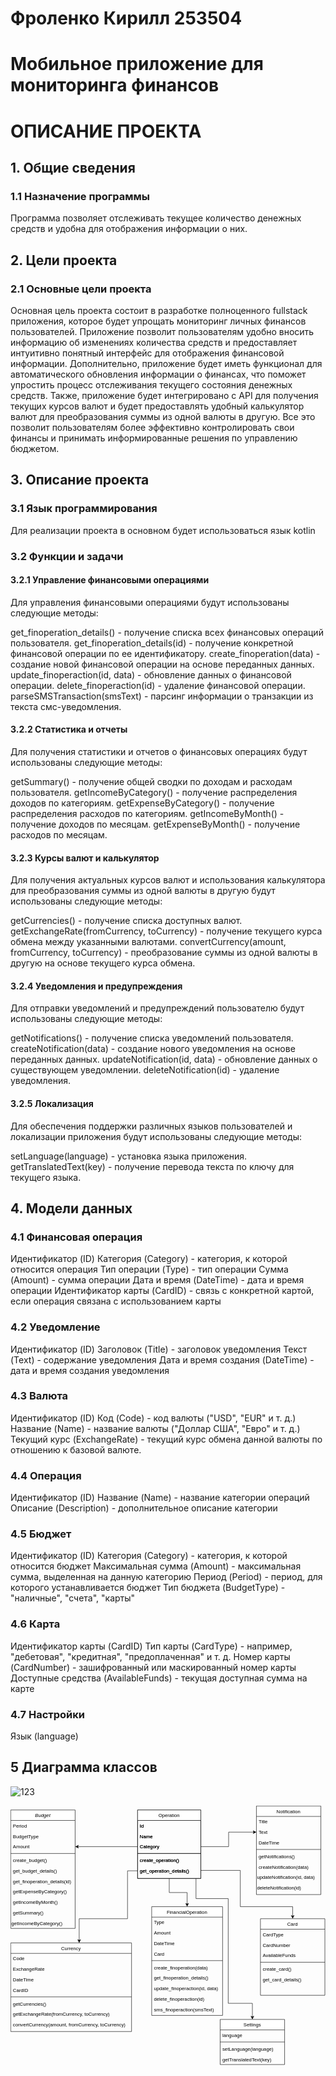# Фроленко Кирилл 253504
# Мобильное приложение для мониторинга финансов
# ОПИСАНИЕ ПРОЕКТА
## 1. Общие сведения
### 1.1 Назначение программы
Программа позволяет отслеживать текущее количество денежных средств и удобна для отображения информации о них.
## 2. Цели проекта
### 2.1 Основные цели проекта
Основная цель проекта состоит в разработке полноценного fullstack приложения, которое будет упрощать мониторинг личных финансов пользователей. Приложение позволит пользователям удобно вносить информацию об изменениях количества средств и предоставляет интуитивно понятный интерфейс для отображения финансовой информации. Дополнительно, приложение будет иметь функционал для автоматического обновления информации о финансах, что поможет упростить процесс отслеживания текущего состояния денежных средств. Также, приложение будет интегрировано с API для получения текущих курсов валют и будет предоставлять удобный калькулятор валют для преобразования суммы из одной валюты в другую. Все это позволит пользователям более эффективно контролировать свои финансы и принимать информированные решения по управлению бюджетом.
## 3. Описание проекта
### 3.1 Язык программирования
Для реализации проекта в основном будет использоваться язык kotlin
### 3.2 Функции и задачи
#### 3.2.1 Управление финансовыми операциями
Для управления финансовыми операциями будут использованы следующие методы:

get_finoperation_details() - получение списка всех финансовых операций пользователя.
get_finoperation_details(id) - получение конкретной финансовой операции по ее идентификатору.
create_finoperation(data) - создание новой финансовой операции на основе переданных данных.
update_finoperaction(id, data) - обновление данных о финансовой операции.
delete_finoperaction(id) - удаление финансовой операции.
parseSMSTransaction(smsText) - парсинг информации о транзакции из текста смс-уведомления.
#### 3.2.2 Статистика и отчеты
Для получения статистики и отчетов о финансовых операциях будут использованы следующие методы:

getSummary() - получение общей сводки по доходам и расходам пользователя.
getIncomeByCategory() - получение распределения доходов по категориям.
getExpenseByCategory() - получение распределения расходов по категориям.
getIncomeByMonth() - получение доходов по месяцам.
getExpenseByMonth() - получение расходов по месяцам.
#### 3.2.3 Курсы валют и калькулятор
Для получения актуальных курсов валют и использования калькулятора для преобразования суммы из одной валюты в другую будут использованы следующие методы:

getCurrencies() - получение списка доступных валют.
getExchangeRate(fromCurrency, toCurrency) - получение текущего курса обмена между указанными валютами.
convertCurrency(amount, fromCurrency, toCurrency) - преобразование суммы из одной валюты в другую на основе текущего курса обмена.
#### 3.2.4 Уведомления и предупреждения
Для отправки уведомлений и предупреждений пользователю будут использованы следующие методы:

getNotifications() - получение списка уведомлений пользователя.
createNotification(data) - создание нового уведомления на основе переданных данных.
updateNotification(id, data) - обновление данных о существующем уведомлении.
deleteNotification(id) - удаление уведомления.
#### 3.2.5 Локализация 
Для обеспечения поддержки различных языков пользователей и локализации приложения будут использованы следующие методы:

setLanguage(language) - установка языка приложения.
getTranslatedText(key) - получение перевода текста по ключу для текущего языка.
## 4. Модели данных
### 4.1 Финансовая операция
Идентификатор (ID)
Категория (Category) - категория, к которой относится операция
Тип операции (Type) - тип операции
Сумма (Amount) - сумма операции
Дата и время (DateTime) - дата и время операции
Идентификатор карты (CardID) - связь с конкретной картой, если операция связана с использованием карты
### 4.2 Уведомление
Идентификатор (ID)
Заголовок (Title) - заголовок уведомления
Текст (Text) - содержание уведомления
Дата и время создания (DateTime) - дата и время создания уведомления
### 4.3 Валюта
Идентификатор (ID)
Код (Code) - код валюты ("USD", "EUR" и т. д.)
Название (Name) - название валюты ("Доллар США", "Евро" и т. д.)
Текущий курс (ExchangeRate) - текущий курс обмена данной валюты по отношению к базовой валюте.
### 4.4 Операция
Идентификатор (ID)
Название (Name) - название категории операций
Описание (Description) - дополнительное описание категории
### 4.5 Бюджет
Идентификатор (ID)
Категория (Category) - категория, к которой относится бюджет
Максимальная сумма (Amount) - максимальная сумма, выделенная на данную категорию
Период (Period) - период, для которого устанавливается бюджет
Тип бюджета (BudgetType) - "наличные", "счета", "карты"
### 4.6 Карта
Идентификатор карты (CardID)
Тип карты (CardType) - например, "дебетовая", "кредитная", "предоплаченная" и т. д.
Номер карты (CardNumber) - зашифрованный или маскированный номер карты
Доступные средства (AvailableFunds) - текущая доступная сумма на карте
### 4.7 Настройки
Язык (language)
## 5 Диаграмма классов
![123](https://github.com/JankerPlay/OOP/assets/57415393/49e08e3c-c3dc-4f61-8d32-2ecf6b406147)
<?xml version="1.0" encoding="UTF-8"?>
<!-- Do not edit this file with editors other than draw.io -->
<!DOCTYPE svg PUBLIC "-//W3C//DTD SVG 1.1//EN" "http://www.w3.org/Graphics/SVG/1.1/DTD/svg11.dtd">
<svg xmlns="http://www.w3.org/2000/svg" xmlns:xlink="http://www.w3.org/1999/xlink" version="1.1" width="782px" height="646px" viewBox="-0.5 -0.5 782 646" content="&lt;mxfile host=&quot;app.diagrams.net&quot; modified=&quot;2024-02-29T18:17:11.883Z&quot; agent=&quot;Mozilla/5.0 (Windows NT 10.0; Win64; x64) AppleWebKit/537.36 (KHTML, like Gecko) Chrome/122.0.0.0 Safari/537.36&quot; etag=&quot;TXcxLhjdYsuw7loo-kFz&quot; version=&quot;24.0.0&quot; type=&quot;device&quot;&gt;&#10;  &lt;diagram id=&quot;C5RBs43oDa-KdzZeNtuy&quot; name=&quot;Page-1&quot;&gt;&#10;    &lt;mxGraphModel dx=&quot;1472&quot; dy=&quot;724&quot; grid=&quot;1&quot; gridSize=&quot;10&quot; guides=&quot;1&quot; tooltips=&quot;1&quot; connect=&quot;1&quot; arrows=&quot;1&quot; fold=&quot;1&quot; page=&quot;1&quot; pageScale=&quot;1&quot; pageWidth=&quot;827&quot; pageHeight=&quot;1169&quot; math=&quot;0&quot; shadow=&quot;0&quot;&gt;&#10;      &lt;root&gt;&#10;        &lt;mxCell id=&quot;WIyWlLk6GJQsqaUBKTNV-0&quot; /&gt;&#10;        &lt;mxCell id=&quot;WIyWlLk6GJQsqaUBKTNV-1&quot; parent=&quot;WIyWlLk6GJQsqaUBKTNV-0&quot; /&gt;&#10;        &lt;mxCell id=&quot;zkfFHV4jXpPFQw0GAbJ--0&quot; value=&quot;Budget&quot; style=&quot;swimlane;fontStyle=2;align=center;verticalAlign=top;childLayout=stackLayout;horizontal=1;startSize=26;horizontalStack=0;resizeParent=1;resizeLast=0;collapsible=1;marginBottom=0;rounded=0;shadow=0;strokeWidth=1;&quot; parent=&quot;WIyWlLk6GJQsqaUBKTNV-1&quot; vertex=&quot;1&quot;&gt;&#10;          &lt;mxGeometry x=&quot;20&quot; y=&quot;20&quot; width=&quot;160&quot; height=&quot;294&quot; as=&quot;geometry&quot;&gt;&#10;            &lt;mxRectangle x=&quot;230&quot; y=&quot;140&quot; width=&quot;160&quot; height=&quot;26&quot; as=&quot;alternateBounds&quot; /&gt;&#10;          &lt;/mxGeometry&gt;&#10;        &lt;/mxCell&gt;&#10;        &lt;mxCell id=&quot;-OtQUGzfb7HBMkR01v18-0&quot; value=&quot;Period&quot; style=&quot;text;align=left;verticalAlign=top;spacingLeft=4;spacingRight=4;overflow=hidden;rotatable=0;points=[[0,0.5],[1,0.5]];portConstraint=eastwest;rounded=0;shadow=0;html=0;&quot; parent=&quot;zkfFHV4jXpPFQw0GAbJ--0&quot; vertex=&quot;1&quot;&gt;&#10;          &lt;mxGeometry y=&quot;26&quot; width=&quot;160&quot; height=&quot;26&quot; as=&quot;geometry&quot; /&gt;&#10;        &lt;/mxCell&gt;&#10;        &lt;mxCell id=&quot;-OtQUGzfb7HBMkR01v18-1&quot; value=&quot;BudgetType&quot; style=&quot;text;align=left;verticalAlign=top;spacingLeft=4;spacingRight=4;overflow=hidden;rotatable=0;points=[[0,0.5],[1,0.5]];portConstraint=eastwest;rounded=0;shadow=0;html=0;&quot; parent=&quot;zkfFHV4jXpPFQw0GAbJ--0&quot; vertex=&quot;1&quot;&gt;&#10;          &lt;mxGeometry y=&quot;52&quot; width=&quot;160&quot; height=&quot;26&quot; as=&quot;geometry&quot; /&gt;&#10;        &lt;/mxCell&gt;&#10;        &lt;mxCell id=&quot;zkfFHV4jXpPFQw0GAbJ--3&quot; value=&quot;Amount&quot; style=&quot;text;align=left;verticalAlign=top;spacingLeft=4;spacingRight=4;overflow=hidden;rotatable=0;points=[[0,0.5],[1,0.5]];portConstraint=eastwest;rounded=0;shadow=0;html=0;&quot; parent=&quot;zkfFHV4jXpPFQw0GAbJ--0&quot; vertex=&quot;1&quot;&gt;&#10;          &lt;mxGeometry y=&quot;78&quot; width=&quot;160&quot; height=&quot;26&quot; as=&quot;geometry&quot; /&gt;&#10;        &lt;/mxCell&gt;&#10;        &lt;mxCell id=&quot;zkfFHV4jXpPFQw0GAbJ--4&quot; value=&quot;&quot; style=&quot;line;html=1;strokeWidth=1;align=left;verticalAlign=middle;spacingTop=-1;spacingLeft=3;spacingRight=3;rotatable=0;labelPosition=right;points=[];portConstraint=eastwest;&quot; parent=&quot;zkfFHV4jXpPFQw0GAbJ--0&quot; vertex=&quot;1&quot;&gt;&#10;          &lt;mxGeometry y=&quot;104&quot; width=&quot;160&quot; height=&quot;8&quot; as=&quot;geometry&quot; /&gt;&#10;        &lt;/mxCell&gt;&#10;        &lt;mxCell id=&quot;-OtQUGzfb7HBMkR01v18-4&quot; value=&quot;create_budget()&quot; style=&quot;text;align=left;verticalAlign=top;spacingLeft=4;spacingRight=4;overflow=hidden;rotatable=0;points=[[0,0.5],[1,0.5]];portConstraint=eastwest;rounded=0;shadow=0;html=0;&quot; parent=&quot;zkfFHV4jXpPFQw0GAbJ--0&quot; vertex=&quot;1&quot;&gt;&#10;          &lt;mxGeometry y=&quot;112&quot; width=&quot;160&quot; height=&quot;26&quot; as=&quot;geometry&quot; /&gt;&#10;        &lt;/mxCell&gt;&#10;        &lt;mxCell id=&quot;-OtQUGzfb7HBMkR01v18-3&quot; value=&quot;get_budget_details()&quot; style=&quot;text;align=left;verticalAlign=top;spacingLeft=4;spacingRight=4;overflow=hidden;rotatable=0;points=[[0,0.5],[1,0.5]];portConstraint=eastwest;rounded=0;shadow=0;html=0;&quot; parent=&quot;zkfFHV4jXpPFQw0GAbJ--0&quot; vertex=&quot;1&quot;&gt;&#10;          &lt;mxGeometry y=&quot;138&quot; width=&quot;160&quot; height=&quot;26&quot; as=&quot;geometry&quot; /&gt;&#10;        &lt;/mxCell&gt;&#10;        &lt;mxCell id=&quot;DvU1i8d0eucLM8JmcTlo-16&quot; value=&quot;get_finoperation_details(id)&quot; style=&quot;text;align=left;verticalAlign=top;spacingLeft=4;spacingRight=4;overflow=hidden;rotatable=0;points=[[0,0.5],[1,0.5]];portConstraint=eastwest;&quot; vertex=&quot;1&quot; parent=&quot;zkfFHV4jXpPFQw0GAbJ--0&quot;&gt;&#10;          &lt;mxGeometry y=&quot;164&quot; width=&quot;160&quot; height=&quot;26&quot; as=&quot;geometry&quot; /&gt;&#10;        &lt;/mxCell&gt;&#10;        &lt;mxCell id=&quot;DvU1i8d0eucLM8JmcTlo-24&quot; value=&quot;getExpenseByCategory()&quot; style=&quot;text;align=left;verticalAlign=top;spacingLeft=4;spacingRight=4;overflow=hidden;rotatable=0;points=[[0,0.5],[1,0.5]];portConstraint=eastwest;&quot; vertex=&quot;1&quot; parent=&quot;zkfFHV4jXpPFQw0GAbJ--0&quot;&gt;&#10;          &lt;mxGeometry y=&quot;190&quot; width=&quot;160&quot; height=&quot;26&quot; as=&quot;geometry&quot; /&gt;&#10;        &lt;/mxCell&gt;&#10;        &lt;mxCell id=&quot;DvU1i8d0eucLM8JmcTlo-25&quot; value=&quot;getIncomeByMonth()&quot; style=&quot;text;align=left;verticalAlign=top;spacingLeft=4;spacingRight=4;overflow=hidden;rotatable=0;points=[[0,0.5],[1,0.5]];portConstraint=eastwest;&quot; vertex=&quot;1&quot; parent=&quot;zkfFHV4jXpPFQw0GAbJ--0&quot;&gt;&#10;          &lt;mxGeometry y=&quot;216&quot; width=&quot;160&quot; height=&quot;26&quot; as=&quot;geometry&quot; /&gt;&#10;        &lt;/mxCell&gt;&#10;        &lt;mxCell id=&quot;DvU1i8d0eucLM8JmcTlo-22&quot; value=&quot;getSummary()&quot; style=&quot;text;align=left;verticalAlign=top;spacingLeft=4;spacingRight=4;overflow=hidden;rotatable=0;points=[[0,0.5],[1,0.5]];portConstraint=eastwest;&quot; vertex=&quot;1&quot; parent=&quot;zkfFHV4jXpPFQw0GAbJ--0&quot;&gt;&#10;          &lt;mxGeometry y=&quot;242&quot; width=&quot;160&quot; height=&quot;26&quot; as=&quot;geometry&quot; /&gt;&#10;        &lt;/mxCell&gt;&#10;        &lt;mxCell id=&quot;DvU1i8d0eucLM8JmcTlo-23&quot; value=&quot;getIncomeByCategory()&quot; style=&quot;text;whiteSpace=wrap;&quot; vertex=&quot;1&quot; parent=&quot;zkfFHV4jXpPFQw0GAbJ--0&quot;&gt;&#10;          &lt;mxGeometry y=&quot;268&quot; width=&quot;160&quot; height=&quot;26&quot; as=&quot;geometry&quot; /&gt;&#10;        &lt;/mxCell&gt;&#10;        &lt;mxCell id=&quot;zkfFHV4jXpPFQw0GAbJ--17&quot; value=&quot;FinancialOperation&quot; style=&quot;swimlane;fontStyle=0;align=center;verticalAlign=top;childLayout=stackLayout;horizontal=1;startSize=26;horizontalStack=0;resizeParent=1;resizeLast=0;collapsible=1;marginBottom=0;rounded=0;shadow=0;strokeWidth=1;&quot; parent=&quot;WIyWlLk6GJQsqaUBKTNV-1&quot; vertex=&quot;1&quot;&gt;&#10;          &lt;mxGeometry x=&quot;370&quot; y=&quot;260&quot; width=&quot;176&quot; height=&quot;270&quot; as=&quot;geometry&quot;&gt;&#10;            &lt;mxRectangle x=&quot;550&quot; y=&quot;140&quot; width=&quot;160&quot; height=&quot;26&quot; as=&quot;alternateBounds&quot; /&gt;&#10;          &lt;/mxGeometry&gt;&#10;        &lt;/mxCell&gt;&#10;        &lt;mxCell id=&quot;zkfFHV4jXpPFQw0GAbJ--20&quot; value=&quot;Type&quot; style=&quot;text;align=left;verticalAlign=top;spacingLeft=4;spacingRight=4;overflow=hidden;rotatable=0;points=[[0,0.5],[1,0.5]];portConstraint=eastwest;rounded=0;shadow=0;html=0;&quot; parent=&quot;zkfFHV4jXpPFQw0GAbJ--17&quot; vertex=&quot;1&quot;&gt;&#10;          &lt;mxGeometry y=&quot;26&quot; width=&quot;176&quot; height=&quot;26&quot; as=&quot;geometry&quot; /&gt;&#10;        &lt;/mxCell&gt;&#10;        &lt;mxCell id=&quot;zkfFHV4jXpPFQw0GAbJ--21&quot; value=&quot;Amount&quot; style=&quot;text;align=left;verticalAlign=top;spacingLeft=4;spacingRight=4;overflow=hidden;rotatable=0;points=[[0,0.5],[1,0.5]];portConstraint=eastwest;rounded=0;shadow=0;html=0;&quot; parent=&quot;zkfFHV4jXpPFQw0GAbJ--17&quot; vertex=&quot;1&quot;&gt;&#10;          &lt;mxGeometry y=&quot;52&quot; width=&quot;176&quot; height=&quot;26&quot; as=&quot;geometry&quot; /&gt;&#10;        &lt;/mxCell&gt;&#10;        &lt;mxCell id=&quot;-OtQUGzfb7HBMkR01v18-5&quot; value=&quot;DateTime&quot; style=&quot;text;align=left;verticalAlign=top;spacingLeft=4;spacingRight=4;overflow=hidden;rotatable=0;points=[[0,0.5],[1,0.5]];portConstraint=eastwest;rounded=0;shadow=0;html=0;&quot; parent=&quot;zkfFHV4jXpPFQw0GAbJ--17&quot; vertex=&quot;1&quot;&gt;&#10;          &lt;mxGeometry y=&quot;78&quot; width=&quot;176&quot; height=&quot;26&quot; as=&quot;geometry&quot; /&gt;&#10;        &lt;/mxCell&gt;&#10;        &lt;mxCell id=&quot;zkfFHV4jXpPFQw0GAbJ--22&quot; value=&quot;Card&quot; style=&quot;text;align=left;verticalAlign=top;spacingLeft=4;spacingRight=4;overflow=hidden;rotatable=0;points=[[0,0.5],[1,0.5]];portConstraint=eastwest;rounded=0;shadow=0;html=0;&quot; parent=&quot;zkfFHV4jXpPFQw0GAbJ--17&quot; vertex=&quot;1&quot;&gt;&#10;          &lt;mxGeometry y=&quot;104&quot; width=&quot;176&quot; height=&quot;26&quot; as=&quot;geometry&quot; /&gt;&#10;        &lt;/mxCell&gt;&#10;        &lt;mxCell id=&quot;zkfFHV4jXpPFQw0GAbJ--23&quot; value=&quot;&quot; style=&quot;line;html=1;strokeWidth=1;align=left;verticalAlign=middle;spacingTop=-1;spacingLeft=3;spacingRight=3;rotatable=0;labelPosition=right;points=[];portConstraint=eastwest;&quot; parent=&quot;zkfFHV4jXpPFQw0GAbJ--17&quot; vertex=&quot;1&quot;&gt;&#10;          &lt;mxGeometry y=&quot;130&quot; width=&quot;176&quot; height=&quot;8&quot; as=&quot;geometry&quot; /&gt;&#10;        &lt;/mxCell&gt;&#10;        &lt;mxCell id=&quot;zkfFHV4jXpPFQw0GAbJ--24&quot; value=&quot;create_finoperation(data)&quot; style=&quot;text;align=left;verticalAlign=top;spacingLeft=4;spacingRight=4;overflow=hidden;rotatable=0;points=[[0,0.5],[1,0.5]];portConstraint=eastwest;&quot; parent=&quot;zkfFHV4jXpPFQw0GAbJ--17&quot; vertex=&quot;1&quot;&gt;&#10;          &lt;mxGeometry y=&quot;138&quot; width=&quot;176&quot; height=&quot;26&quot; as=&quot;geometry&quot; /&gt;&#10;        &lt;/mxCell&gt;&#10;        &lt;mxCell id=&quot;zkfFHV4jXpPFQw0GAbJ--25&quot; value=&quot;get_finoperation_details()&quot; style=&quot;text;align=left;verticalAlign=top;spacingLeft=4;spacingRight=4;overflow=hidden;rotatable=0;points=[[0,0.5],[1,0.5]];portConstraint=eastwest;&quot; parent=&quot;zkfFHV4jXpPFQw0GAbJ--17&quot; vertex=&quot;1&quot;&gt;&#10;          &lt;mxGeometry y=&quot;164&quot; width=&quot;176&quot; height=&quot;26&quot; as=&quot;geometry&quot; /&gt;&#10;        &lt;/mxCell&gt;&#10;        &lt;mxCell id=&quot;DvU1i8d0eucLM8JmcTlo-17&quot; value=&quot;update_finoperaction(id, data)&quot; style=&quot;text;align=left;verticalAlign=top;spacingLeft=4;spacingRight=4;overflow=hidden;rotatable=0;points=[[0,0.5],[1,0.5]];portConstraint=eastwest;&quot; vertex=&quot;1&quot; parent=&quot;zkfFHV4jXpPFQw0GAbJ--17&quot;&gt;&#10;          &lt;mxGeometry y=&quot;190&quot; width=&quot;176&quot; height=&quot;26&quot; as=&quot;geometry&quot; /&gt;&#10;        &lt;/mxCell&gt;&#10;        &lt;mxCell id=&quot;DvU1i8d0eucLM8JmcTlo-18&quot; value=&quot;delete_finoperaction(id)&quot; style=&quot;text;align=left;verticalAlign=top;spacingLeft=4;spacingRight=4;overflow=hidden;rotatable=0;points=[[0,0.5],[1,0.5]];portConstraint=eastwest;&quot; vertex=&quot;1&quot; parent=&quot;zkfFHV4jXpPFQw0GAbJ--17&quot;&gt;&#10;          &lt;mxGeometry y=&quot;216&quot; width=&quot;176&quot; height=&quot;26&quot; as=&quot;geometry&quot; /&gt;&#10;        &lt;/mxCell&gt;&#10;        &lt;mxCell id=&quot;DvU1i8d0eucLM8JmcTlo-15&quot; value=&quot;sms_finoperaction(smsText)&quot; style=&quot;text;align=left;verticalAlign=top;spacingLeft=4;spacingRight=4;overflow=hidden;rotatable=0;points=[[0,0.5],[1,0.5]];portConstraint=eastwest;&quot; vertex=&quot;1&quot; parent=&quot;zkfFHV4jXpPFQw0GAbJ--17&quot;&gt;&#10;          &lt;mxGeometry y=&quot;242&quot; width=&quot;176&quot; height=&quot;26&quot; as=&quot;geometry&quot; /&gt;&#10;        &lt;/mxCell&gt;&#10;        &lt;mxCell id=&quot;-OtQUGzfb7HBMkR01v18-6&quot; value=&quot;Notification&quot; style=&quot;swimlane;fontStyle=0;align=center;verticalAlign=top;childLayout=stackLayout;horizontal=1;startSize=26;horizontalStack=0;resizeParent=1;resizeLast=0;collapsible=1;marginBottom=0;rounded=0;shadow=0;strokeWidth=1;&quot; parent=&quot;WIyWlLk6GJQsqaUBKTNV-1&quot; vertex=&quot;1&quot;&gt;&#10;          &lt;mxGeometry x=&quot;630&quot; y=&quot;10&quot; width=&quot;160&quot; height=&quot;220&quot; as=&quot;geometry&quot;&gt;&#10;            &lt;mxRectangle x=&quot;550&quot; y=&quot;140&quot; width=&quot;160&quot; height=&quot;26&quot; as=&quot;alternateBounds&quot; /&gt;&#10;          &lt;/mxGeometry&gt;&#10;        &lt;/mxCell&gt;&#10;        &lt;mxCell id=&quot;-OtQUGzfb7HBMkR01v18-8&quot; value=&quot;Title&quot; style=&quot;text;align=left;verticalAlign=top;spacingLeft=4;spacingRight=4;overflow=hidden;rotatable=0;points=[[0,0.5],[1,0.5]];portConstraint=eastwest;rounded=0;shadow=0;html=0;&quot; parent=&quot;-OtQUGzfb7HBMkR01v18-6&quot; vertex=&quot;1&quot;&gt;&#10;          &lt;mxGeometry y=&quot;26&quot; width=&quot;160&quot; height=&quot;26&quot; as=&quot;geometry&quot; /&gt;&#10;        &lt;/mxCell&gt;&#10;        &lt;mxCell id=&quot;-OtQUGzfb7HBMkR01v18-9&quot; value=&quot;Text&quot; style=&quot;text;align=left;verticalAlign=top;spacingLeft=4;spacingRight=4;overflow=hidden;rotatable=0;points=[[0,0.5],[1,0.5]];portConstraint=eastwest;rounded=0;shadow=0;html=0;&quot; parent=&quot;-OtQUGzfb7HBMkR01v18-6&quot; vertex=&quot;1&quot;&gt;&#10;          &lt;mxGeometry y=&quot;52&quot; width=&quot;160&quot; height=&quot;26&quot; as=&quot;geometry&quot; /&gt;&#10;        &lt;/mxCell&gt;&#10;        &lt;mxCell id=&quot;-OtQUGzfb7HBMkR01v18-11&quot; value=&quot;DateTime&quot; style=&quot;text;align=left;verticalAlign=top;spacingLeft=4;spacingRight=4;overflow=hidden;rotatable=0;points=[[0,0.5],[1,0.5]];portConstraint=eastwest;rounded=0;shadow=0;html=0;&quot; parent=&quot;-OtQUGzfb7HBMkR01v18-6&quot; vertex=&quot;1&quot;&gt;&#10;          &lt;mxGeometry y=&quot;78&quot; width=&quot;160&quot; height=&quot;26&quot; as=&quot;geometry&quot; /&gt;&#10;        &lt;/mxCell&gt;&#10;        &lt;mxCell id=&quot;-OtQUGzfb7HBMkR01v18-13&quot; value=&quot;&quot; style=&quot;line;html=1;strokeWidth=1;align=left;verticalAlign=middle;spacingTop=-1;spacingLeft=3;spacingRight=3;rotatable=0;labelPosition=right;points=[];portConstraint=eastwest;&quot; parent=&quot;-OtQUGzfb7HBMkR01v18-6&quot; vertex=&quot;1&quot;&gt;&#10;          &lt;mxGeometry y=&quot;104&quot; width=&quot;160&quot; height=&quot;8&quot; as=&quot;geometry&quot; /&gt;&#10;        &lt;/mxCell&gt;&#10;        &lt;mxCell id=&quot;-OtQUGzfb7HBMkR01v18-14&quot; value=&quot;getNotifications()&quot; style=&quot;text;align=left;verticalAlign=top;spacingLeft=4;spacingRight=4;overflow=hidden;rotatable=0;points=[[0,0.5],[1,0.5]];portConstraint=eastwest;&quot; parent=&quot;-OtQUGzfb7HBMkR01v18-6&quot; vertex=&quot;1&quot;&gt;&#10;          &lt;mxGeometry y=&quot;112&quot; width=&quot;160&quot; height=&quot;26&quot; as=&quot;geometry&quot; /&gt;&#10;        &lt;/mxCell&gt;&#10;        &lt;mxCell id=&quot;-OtQUGzfb7HBMkR01v18-15&quot; value=&quot;createNotification(data)&quot; style=&quot;text;align=left;verticalAlign=top;spacingLeft=4;spacingRight=4;overflow=hidden;rotatable=0;points=[[0,0.5],[1,0.5]];portConstraint=eastwest;&quot; parent=&quot;-OtQUGzfb7HBMkR01v18-6&quot; vertex=&quot;1&quot;&gt;&#10;          &lt;mxGeometry y=&quot;138&quot; width=&quot;160&quot; height=&quot;26&quot; as=&quot;geometry&quot; /&gt;&#10;        &lt;/mxCell&gt;&#10;        &lt;mxCell id=&quot;DvU1i8d0eucLM8JmcTlo-28&quot; value=&quot;updateNotification(id, data)&quot; style=&quot;text;whiteSpace=wrap;&quot; vertex=&quot;1&quot; parent=&quot;-OtQUGzfb7HBMkR01v18-6&quot;&gt;&#10;          &lt;mxGeometry y=&quot;164&quot; width=&quot;160&quot; height=&quot;26&quot; as=&quot;geometry&quot; /&gt;&#10;        &lt;/mxCell&gt;&#10;        &lt;mxCell id=&quot;DvU1i8d0eucLM8JmcTlo-29&quot; value=&quot;deleteNotification(id)&quot; style=&quot;text;whiteSpace=wrap;&quot; vertex=&quot;1&quot; parent=&quot;-OtQUGzfb7HBMkR01v18-6&quot;&gt;&#10;          &lt;mxGeometry y=&quot;190&quot; width=&quot;160&quot; height=&quot;30&quot; as=&quot;geometry&quot; /&gt;&#10;        &lt;/mxCell&gt;&#10;        &lt;mxCell id=&quot;-OtQUGzfb7HBMkR01v18-16&quot; value=&quot;Currency&quot; style=&quot;swimlane;fontStyle=0;align=center;verticalAlign=top;childLayout=stackLayout;horizontal=1;startSize=26;horizontalStack=0;resizeParent=1;resizeLast=0;collapsible=1;marginBottom=0;rounded=0;shadow=0;strokeWidth=1;&quot; parent=&quot;WIyWlLk6GJQsqaUBKTNV-1&quot; vertex=&quot;1&quot;&gt;&#10;          &lt;mxGeometry x=&quot;20&quot; y=&quot;350&quot; width=&quot;300&quot; height=&quot;220&quot; as=&quot;geometry&quot;&gt;&#10;            &lt;mxRectangle x=&quot;550&quot; y=&quot;140&quot; width=&quot;160&quot; height=&quot;26&quot; as=&quot;alternateBounds&quot; /&gt;&#10;          &lt;/mxGeometry&gt;&#10;        &lt;/mxCell&gt;&#10;        &lt;mxCell id=&quot;-OtQUGzfb7HBMkR01v18-18&quot; value=&quot;Code&quot; style=&quot;text;align=left;verticalAlign=top;spacingLeft=4;spacingRight=4;overflow=hidden;rotatable=0;points=[[0,0.5],[1,0.5]];portConstraint=eastwest;rounded=0;shadow=0;html=0;&quot; parent=&quot;-OtQUGzfb7HBMkR01v18-16&quot; vertex=&quot;1&quot;&gt;&#10;          &lt;mxGeometry y=&quot;26&quot; width=&quot;300&quot; height=&quot;26&quot; as=&quot;geometry&quot; /&gt;&#10;        &lt;/mxCell&gt;&#10;        &lt;mxCell id=&quot;-OtQUGzfb7HBMkR01v18-20&quot; value=&quot;ExchangeRate&quot; style=&quot;text;align=left;verticalAlign=top;spacingLeft=4;spacingRight=4;overflow=hidden;rotatable=0;points=[[0,0.5],[1,0.5]];portConstraint=eastwest;rounded=0;shadow=0;html=0;&quot; parent=&quot;-OtQUGzfb7HBMkR01v18-16&quot; vertex=&quot;1&quot;&gt;&#10;          &lt;mxGeometry y=&quot;52&quot; width=&quot;300&quot; height=&quot;26&quot; as=&quot;geometry&quot; /&gt;&#10;        &lt;/mxCell&gt;&#10;        &lt;mxCell id=&quot;-OtQUGzfb7HBMkR01v18-21&quot; value=&quot;DateTime&quot; style=&quot;text;align=left;verticalAlign=top;spacingLeft=4;spacingRight=4;overflow=hidden;rotatable=0;points=[[0,0.5],[1,0.5]];portConstraint=eastwest;rounded=0;shadow=0;html=0;&quot; parent=&quot;-OtQUGzfb7HBMkR01v18-16&quot; vertex=&quot;1&quot;&gt;&#10;          &lt;mxGeometry y=&quot;78&quot; width=&quot;300&quot; height=&quot;26&quot; as=&quot;geometry&quot; /&gt;&#10;        &lt;/mxCell&gt;&#10;        &lt;mxCell id=&quot;-OtQUGzfb7HBMkR01v18-22&quot; value=&quot;CardID&quot; style=&quot;text;align=left;verticalAlign=top;spacingLeft=4;spacingRight=4;overflow=hidden;rotatable=0;points=[[0,0.5],[1,0.5]];portConstraint=eastwest;rounded=0;shadow=0;html=0;&quot; parent=&quot;-OtQUGzfb7HBMkR01v18-16&quot; vertex=&quot;1&quot;&gt;&#10;          &lt;mxGeometry y=&quot;104&quot; width=&quot;300&quot; height=&quot;26&quot; as=&quot;geometry&quot; /&gt;&#10;        &lt;/mxCell&gt;&#10;        &lt;mxCell id=&quot;-OtQUGzfb7HBMkR01v18-23&quot; value=&quot;&quot; style=&quot;line;html=1;strokeWidth=1;align=left;verticalAlign=middle;spacingTop=-1;spacingLeft=3;spacingRight=3;rotatable=0;labelPosition=right;points=[];portConstraint=eastwest;&quot; parent=&quot;-OtQUGzfb7HBMkR01v18-16&quot; vertex=&quot;1&quot;&gt;&#10;          &lt;mxGeometry y=&quot;130&quot; width=&quot;300&quot; height=&quot;8&quot; as=&quot;geometry&quot; /&gt;&#10;        &lt;/mxCell&gt;&#10;        &lt;mxCell id=&quot;-OtQUGzfb7HBMkR01v18-25&quot; value=&quot;getCurrencies()&quot; style=&quot;text;align=left;verticalAlign=top;spacingLeft=4;spacingRight=4;overflow=hidden;rotatable=0;points=[[0,0.5],[1,0.5]];portConstraint=eastwest;&quot; parent=&quot;-OtQUGzfb7HBMkR01v18-16&quot; vertex=&quot;1&quot;&gt;&#10;          &lt;mxGeometry y=&quot;138&quot; width=&quot;300&quot; height=&quot;26&quot; as=&quot;geometry&quot; /&gt;&#10;        &lt;/mxCell&gt;&#10;        &lt;mxCell id=&quot;DvU1i8d0eucLM8JmcTlo-26&quot; value=&quot;getExchangeRate(fromCurrency, toCurrency)&quot; style=&quot;text;align=left;verticalAlign=top;spacingLeft=4;spacingRight=4;overflow=hidden;rotatable=0;points=[[0,0.5],[1,0.5]];portConstraint=eastwest;&quot; vertex=&quot;1&quot; parent=&quot;-OtQUGzfb7HBMkR01v18-16&quot;&gt;&#10;          &lt;mxGeometry y=&quot;164&quot; width=&quot;300&quot; height=&quot;26&quot; as=&quot;geometry&quot; /&gt;&#10;        &lt;/mxCell&gt;&#10;        &lt;mxCell id=&quot;DvU1i8d0eucLM8JmcTlo-27&quot; value=&quot;convertCurrency(amount, fromCurrency, toCurrency)&quot; style=&quot;text;align=left;verticalAlign=top;spacingLeft=4;spacingRight=4;overflow=hidden;rotatable=0;points=[[0,0.5],[1,0.5]];portConstraint=eastwest;&quot; vertex=&quot;1&quot; parent=&quot;-OtQUGzfb7HBMkR01v18-16&quot;&gt;&#10;          &lt;mxGeometry y=&quot;190&quot; width=&quot;300&quot; height=&quot;26&quot; as=&quot;geometry&quot; /&gt;&#10;        &lt;/mxCell&gt;&#10;        &lt;mxCell id=&quot;-OtQUGzfb7HBMkR01v18-27&quot; value=&quot;Operation&quot; style=&quot;swimlane;fontStyle=0;align=center;verticalAlign=top;childLayout=stackLayout;horizontal=1;startSize=26;horizontalStack=0;resizeParent=1;resizeLast=0;collapsible=1;marginBottom=0;rounded=0;shadow=0;strokeWidth=1;&quot; parent=&quot;WIyWlLk6GJQsqaUBKTNV-1&quot; vertex=&quot;1&quot;&gt;&#10;          &lt;mxGeometry x=&quot;335&quot; y=&quot;20&quot; width=&quot;157&quot; height=&quot;170&quot; as=&quot;geometry&quot;&gt;&#10;            &lt;mxRectangle x=&quot;550&quot; y=&quot;140&quot; width=&quot;160&quot; height=&quot;26&quot; as=&quot;alternateBounds&quot; /&gt;&#10;          &lt;/mxGeometry&gt;&#10;        &lt;/mxCell&gt;&#10;        &lt;mxCell id=&quot;-OtQUGzfb7HBMkR01v18-28&quot; value=&quot;Id&quot; style=&quot;text;align=left;verticalAlign=top;spacingLeft=4;spacingRight=4;overflow=hidden;rotatable=0;points=[[0,0.5],[1,0.5]];portConstraint=eastwest;&quot; parent=&quot;-OtQUGzfb7HBMkR01v18-27&quot; vertex=&quot;1&quot;&gt;&#10;          &lt;mxGeometry y=&quot;26&quot; width=&quot;157&quot; height=&quot;26&quot; as=&quot;geometry&quot; /&gt;&#10;        &lt;/mxCell&gt;&#10;        &lt;mxCell id=&quot;-OtQUGzfb7HBMkR01v18-29&quot; value=&quot;Name&quot; style=&quot;text;align=left;verticalAlign=top;spacingLeft=4;spacingRight=4;overflow=hidden;rotatable=0;points=[[0,0.5],[1,0.5]];portConstraint=eastwest;rounded=0;shadow=0;html=0;&quot; parent=&quot;-OtQUGzfb7HBMkR01v18-27&quot; vertex=&quot;1&quot;&gt;&#10;          &lt;mxGeometry y=&quot;52&quot; width=&quot;157&quot; height=&quot;26&quot; as=&quot;geometry&quot; /&gt;&#10;        &lt;/mxCell&gt;&#10;        &lt;mxCell id=&quot;-OtQUGzfb7HBMkR01v18-30&quot; value=&quot;Category&quot; style=&quot;text;align=left;verticalAlign=top;spacingLeft=4;spacingRight=4;overflow=hidden;rotatable=0;points=[[0,0.5],[1,0.5]];portConstraint=eastwest;rounded=0;shadow=0;html=0;&quot; parent=&quot;-OtQUGzfb7HBMkR01v18-27&quot; vertex=&quot;1&quot;&gt;&#10;          &lt;mxGeometry y=&quot;78&quot; width=&quot;157&quot; height=&quot;26&quot; as=&quot;geometry&quot; /&gt;&#10;        &lt;/mxCell&gt;&#10;        &lt;mxCell id=&quot;-OtQUGzfb7HBMkR01v18-34&quot; value=&quot;&quot; style=&quot;line;html=1;strokeWidth=1;align=left;verticalAlign=middle;spacingTop=-1;spacingLeft=3;spacingRight=3;rotatable=0;labelPosition=right;points=[];portConstraint=eastwest;&quot; parent=&quot;-OtQUGzfb7HBMkR01v18-27&quot; vertex=&quot;1&quot;&gt;&#10;          &lt;mxGeometry y=&quot;104&quot; width=&quot;157&quot; height=&quot;8&quot; as=&quot;geometry&quot; /&gt;&#10;        &lt;/mxCell&gt;&#10;        &lt;mxCell id=&quot;-OtQUGzfb7HBMkR01v18-35&quot; value=&quot;create_operation()&quot; style=&quot;text;align=left;verticalAlign=top;spacingLeft=4;spacingRight=4;overflow=hidden;rotatable=0;points=[[0,0.5],[1,0.5]];portConstraint=eastwest;&quot; parent=&quot;-OtQUGzfb7HBMkR01v18-27&quot; vertex=&quot;1&quot;&gt;&#10;          &lt;mxGeometry y=&quot;112&quot; width=&quot;157&quot; height=&quot;26&quot; as=&quot;geometry&quot; /&gt;&#10;        &lt;/mxCell&gt;&#10;        &lt;mxCell id=&quot;-OtQUGzfb7HBMkR01v18-36&quot; value=&quot;get_operation_details()&quot; style=&quot;text;align=left;verticalAlign=top;spacingLeft=4;spacingRight=4;overflow=hidden;rotatable=0;points=[[0,0.5],[1,0.5]];portConstraint=eastwest;&quot; parent=&quot;-OtQUGzfb7HBMkR01v18-27&quot; vertex=&quot;1&quot;&gt;&#10;          &lt;mxGeometry y=&quot;138&quot; width=&quot;157&quot; height=&quot;26&quot; as=&quot;geometry&quot; /&gt;&#10;        &lt;/mxCell&gt;&#10;        &lt;mxCell id=&quot;-OtQUGzfb7HBMkR01v18-37&quot; value=&quot;Card&quot; style=&quot;swimlane;fontStyle=0;align=center;verticalAlign=top;childLayout=stackLayout;horizontal=1;startSize=26;horizontalStack=0;resizeParent=1;resizeLast=0;collapsible=1;marginBottom=0;rounded=0;shadow=0;strokeWidth=1;&quot; parent=&quot;WIyWlLk6GJQsqaUBKTNV-1&quot; vertex=&quot;1&quot;&gt;&#10;          &lt;mxGeometry x=&quot;640&quot; y=&quot;290&quot; width=&quot;160&quot; height=&quot;190&quot; as=&quot;geometry&quot;&gt;&#10;            &lt;mxRectangle x=&quot;550&quot; y=&quot;140&quot; width=&quot;160&quot; height=&quot;26&quot; as=&quot;alternateBounds&quot; /&gt;&#10;          &lt;/mxGeometry&gt;&#10;        &lt;/mxCell&gt;&#10;        &lt;mxCell id=&quot;-OtQUGzfb7HBMkR01v18-39&quot; value=&quot;CardType&quot; style=&quot;text;align=left;verticalAlign=top;spacingLeft=4;spacingRight=4;overflow=hidden;rotatable=0;points=[[0,0.5],[1,0.5]];portConstraint=eastwest;rounded=0;shadow=0;html=0;&quot; parent=&quot;-OtQUGzfb7HBMkR01v18-37&quot; vertex=&quot;1&quot;&gt;&#10;          &lt;mxGeometry y=&quot;26&quot; width=&quot;160&quot; height=&quot;26&quot; as=&quot;geometry&quot; /&gt;&#10;        &lt;/mxCell&gt;&#10;        &lt;mxCell id=&quot;-OtQUGzfb7HBMkR01v18-40&quot; value=&quot;CardNumber&quot; style=&quot;text;align=left;verticalAlign=top;spacingLeft=4;spacingRight=4;overflow=hidden;rotatable=0;points=[[0,0.5],[1,0.5]];portConstraint=eastwest;rounded=0;shadow=0;html=0;&quot; parent=&quot;-OtQUGzfb7HBMkR01v18-37&quot; vertex=&quot;1&quot;&gt;&#10;          &lt;mxGeometry y=&quot;52&quot; width=&quot;160&quot; height=&quot;26&quot; as=&quot;geometry&quot; /&gt;&#10;        &lt;/mxCell&gt;&#10;        &lt;mxCell id=&quot;-OtQUGzfb7HBMkR01v18-41&quot; value=&quot;AvailableFunds&quot; style=&quot;text;align=left;verticalAlign=top;spacingLeft=4;spacingRight=4;overflow=hidden;rotatable=0;points=[[0,0.5],[1,0.5]];portConstraint=eastwest;rounded=0;shadow=0;html=0;&quot; parent=&quot;-OtQUGzfb7HBMkR01v18-37&quot; vertex=&quot;1&quot;&gt;&#10;          &lt;mxGeometry y=&quot;78&quot; width=&quot;160&quot; height=&quot;26&quot; as=&quot;geometry&quot; /&gt;&#10;        &lt;/mxCell&gt;&#10;        &lt;mxCell id=&quot;-OtQUGzfb7HBMkR01v18-44&quot; value=&quot;&quot; style=&quot;line;html=1;strokeWidth=1;align=left;verticalAlign=middle;spacingTop=-1;spacingLeft=3;spacingRight=3;rotatable=0;labelPosition=right;points=[];portConstraint=eastwest;&quot; parent=&quot;-OtQUGzfb7HBMkR01v18-37&quot; vertex=&quot;1&quot;&gt;&#10;          &lt;mxGeometry y=&quot;104&quot; width=&quot;160&quot; height=&quot;8&quot; as=&quot;geometry&quot; /&gt;&#10;        &lt;/mxCell&gt;&#10;        &lt;mxCell id=&quot;-OtQUGzfb7HBMkR01v18-45&quot; value=&quot;create_card()&quot; style=&quot;text;align=left;verticalAlign=top;spacingLeft=4;spacingRight=4;overflow=hidden;rotatable=0;points=[[0,0.5],[1,0.5]];portConstraint=eastwest;&quot; parent=&quot;-OtQUGzfb7HBMkR01v18-37&quot; vertex=&quot;1&quot;&gt;&#10;          &lt;mxGeometry y=&quot;112&quot; width=&quot;160&quot; height=&quot;26&quot; as=&quot;geometry&quot; /&gt;&#10;        &lt;/mxCell&gt;&#10;        &lt;mxCell id=&quot;-OtQUGzfb7HBMkR01v18-46&quot; value=&quot;get_card_details()&quot; style=&quot;text;align=left;verticalAlign=top;spacingLeft=4;spacingRight=4;overflow=hidden;rotatable=0;points=[[0,0.5],[1,0.5]];portConstraint=eastwest;&quot; parent=&quot;-OtQUGzfb7HBMkR01v18-37&quot; vertex=&quot;1&quot;&gt;&#10;          &lt;mxGeometry y=&quot;138&quot; width=&quot;160&quot; height=&quot;26&quot; as=&quot;geometry&quot; /&gt;&#10;        &lt;/mxCell&gt;&#10;        &lt;mxCell id=&quot;DvU1i8d0eucLM8JmcTlo-10&quot; style=&quot;edgeStyle=orthogonalEdgeStyle;rounded=0;orthogonalLoop=1;jettySize=auto;html=1;entryX=0.5;entryY=0;entryDx=0;entryDy=0;&quot; edge=&quot;1&quot; parent=&quot;WIyWlLk6GJQsqaUBKTNV-1&quot; source=&quot;DvU1i8d0eucLM8JmcTlo-0&quot; target=&quot;zkfFHV4jXpPFQw0GAbJ--17&quot;&gt;&#10;          &lt;mxGeometry relative=&quot;1&quot; as=&quot;geometry&quot; /&gt;&#10;        &lt;/mxCell&gt;&#10;        &lt;mxCell id=&quot;DvU1i8d0eucLM8JmcTlo-38&quot; style=&quot;edgeStyle=orthogonalEdgeStyle;rounded=0;orthogonalLoop=1;jettySize=auto;html=1;entryX=0.5;entryY=0;entryDx=0;entryDy=0;&quot; edge=&quot;1&quot; parent=&quot;WIyWlLk6GJQsqaUBKTNV-1&quot; source=&quot;DvU1i8d0eucLM8JmcTlo-0&quot; target=&quot;DvU1i8d0eucLM8JmcTlo-31&quot;&gt;&#10;          &lt;mxGeometry relative=&quot;1&quot; as=&quot;geometry&quot;&gt;&#10;            &lt;Array as=&quot;points&quot;&gt;&#10;              &lt;mxPoint x=&quot;480&quot; y=&quot;240&quot; /&gt;&#10;              &lt;mxPoint x=&quot;560&quot; y=&quot;240&quot; /&gt;&#10;              &lt;mxPoint x=&quot;560&quot; y=&quot;500&quot; /&gt;&#10;              &lt;mxPoint x=&quot;620&quot; y=&quot;500&quot; /&gt;&#10;            &lt;/Array&gt;&#10;          &lt;/mxGeometry&gt;&#10;        &lt;/mxCell&gt;&#10;        &lt;mxCell id=&quot;DvU1i8d0eucLM8JmcTlo-0&quot; value=&quot;Operation&quot; style=&quot;swimlane;fontStyle=0;align=center;verticalAlign=top;childLayout=stackLayout;horizontal=1;startSize=26;horizontalStack=0;resizeParent=1;resizeLast=0;collapsible=1;marginBottom=0;rounded=0;shadow=0;strokeWidth=1;&quot; vertex=&quot;1&quot; parent=&quot;WIyWlLk6GJQsqaUBKTNV-1&quot;&gt;&#10;          &lt;mxGeometry x=&quot;335&quot; y=&quot;20&quot; width=&quot;157&quot; height=&quot;170&quot; as=&quot;geometry&quot;&gt;&#10;            &lt;mxRectangle x=&quot;550&quot; y=&quot;140&quot; width=&quot;160&quot; height=&quot;26&quot; as=&quot;alternateBounds&quot; /&gt;&#10;          &lt;/mxGeometry&gt;&#10;        &lt;/mxCell&gt;&#10;        &lt;mxCell id=&quot;DvU1i8d0eucLM8JmcTlo-1&quot; value=&quot;Id&quot; style=&quot;text;align=left;verticalAlign=top;spacingLeft=4;spacingRight=4;overflow=hidden;rotatable=0;points=[[0,0.5],[1,0.5]];portConstraint=eastwest;&quot; vertex=&quot;1&quot; parent=&quot;DvU1i8d0eucLM8JmcTlo-0&quot;&gt;&#10;          &lt;mxGeometry y=&quot;26&quot; width=&quot;157&quot; height=&quot;26&quot; as=&quot;geometry&quot; /&gt;&#10;        &lt;/mxCell&gt;&#10;        &lt;mxCell id=&quot;DvU1i8d0eucLM8JmcTlo-2&quot; value=&quot;Name&quot; style=&quot;text;align=left;verticalAlign=top;spacingLeft=4;spacingRight=4;overflow=hidden;rotatable=0;points=[[0,0.5],[1,0.5]];portConstraint=eastwest;rounded=0;shadow=0;html=0;&quot; vertex=&quot;1&quot; parent=&quot;DvU1i8d0eucLM8JmcTlo-0&quot;&gt;&#10;          &lt;mxGeometry y=&quot;52&quot; width=&quot;157&quot; height=&quot;26&quot; as=&quot;geometry&quot; /&gt;&#10;        &lt;/mxCell&gt;&#10;        &lt;mxCell id=&quot;DvU1i8d0eucLM8JmcTlo-3&quot; value=&quot;Category&quot; style=&quot;text;align=left;verticalAlign=top;spacingLeft=4;spacingRight=4;overflow=hidden;rotatable=0;points=[[0,0.5],[1,0.5]];portConstraint=eastwest;rounded=0;shadow=0;html=0;&quot; vertex=&quot;1&quot; parent=&quot;DvU1i8d0eucLM8JmcTlo-0&quot;&gt;&#10;          &lt;mxGeometry y=&quot;78&quot; width=&quot;157&quot; height=&quot;26&quot; as=&quot;geometry&quot; /&gt;&#10;        &lt;/mxCell&gt;&#10;        &lt;mxCell id=&quot;DvU1i8d0eucLM8JmcTlo-4&quot; value=&quot;&quot; style=&quot;line;html=1;strokeWidth=1;align=left;verticalAlign=middle;spacingTop=-1;spacingLeft=3;spacingRight=3;rotatable=0;labelPosition=right;points=[];portConstraint=eastwest;&quot; vertex=&quot;1&quot; parent=&quot;DvU1i8d0eucLM8JmcTlo-0&quot;&gt;&#10;          &lt;mxGeometry y=&quot;104&quot; width=&quot;157&quot; height=&quot;8&quot; as=&quot;geometry&quot; /&gt;&#10;        &lt;/mxCell&gt;&#10;        &lt;mxCell id=&quot;DvU1i8d0eucLM8JmcTlo-5&quot; value=&quot;create_operation()&quot; style=&quot;text;align=left;verticalAlign=top;spacingLeft=4;spacingRight=4;overflow=hidden;rotatable=0;points=[[0,0.5],[1,0.5]];portConstraint=eastwest;&quot; vertex=&quot;1&quot; parent=&quot;DvU1i8d0eucLM8JmcTlo-0&quot;&gt;&#10;          &lt;mxGeometry y=&quot;112&quot; width=&quot;157&quot; height=&quot;26&quot; as=&quot;geometry&quot; /&gt;&#10;        &lt;/mxCell&gt;&#10;        &lt;mxCell id=&quot;DvU1i8d0eucLM8JmcTlo-6&quot; value=&quot;get_operation_details()&quot; style=&quot;text;align=left;verticalAlign=top;spacingLeft=4;spacingRight=4;overflow=hidden;rotatable=0;points=[[0,0.5],[1,0.5]];portConstraint=eastwest;&quot; vertex=&quot;1&quot; parent=&quot;DvU1i8d0eucLM8JmcTlo-0&quot;&gt;&#10;          &lt;mxGeometry y=&quot;138&quot; width=&quot;157&quot; height=&quot;26&quot; as=&quot;geometry&quot; /&gt;&#10;        &lt;/mxCell&gt;&#10;        &lt;mxCell id=&quot;DvU1i8d0eucLM8JmcTlo-7&quot; style=&quot;edgeStyle=orthogonalEdgeStyle;rounded=0;orthogonalLoop=1;jettySize=auto;html=1;entryX=1;entryY=0.5;entryDx=0;entryDy=0;&quot; edge=&quot;1&quot; parent=&quot;WIyWlLk6GJQsqaUBKTNV-1&quot; source=&quot;DvU1i8d0eucLM8JmcTlo-3&quot; target=&quot;zkfFHV4jXpPFQw0GAbJ--3&quot;&gt;&#10;          &lt;mxGeometry relative=&quot;1&quot; as=&quot;geometry&quot; /&gt;&#10;        &lt;/mxCell&gt;&#10;        &lt;mxCell id=&quot;DvU1i8d0eucLM8JmcTlo-8&quot; style=&quot;edgeStyle=orthogonalEdgeStyle;rounded=0;orthogonalLoop=1;jettySize=auto;html=1;entryX=0;entryY=0.5;entryDx=0;entryDy=0;&quot; edge=&quot;1&quot; parent=&quot;WIyWlLk6GJQsqaUBKTNV-1&quot; source=&quot;DvU1i8d0eucLM8JmcTlo-3&quot; target=&quot;-OtQUGzfb7HBMkR01v18-9&quot;&gt;&#10;          &lt;mxGeometry relative=&quot;1&quot; as=&quot;geometry&quot; /&gt;&#10;        &lt;/mxCell&gt;&#10;        &lt;mxCell id=&quot;DvU1i8d0eucLM8JmcTlo-12&quot; style=&quot;edgeStyle=orthogonalEdgeStyle;rounded=0;orthogonalLoop=1;jettySize=auto;html=1;&quot; edge=&quot;1&quot; parent=&quot;WIyWlLk6GJQsqaUBKTNV-1&quot; source=&quot;DvU1i8d0eucLM8JmcTlo-6&quot; target=&quot;-OtQUGzfb7HBMkR01v18-16&quot;&gt;&#10;          &lt;mxGeometry relative=&quot;1&quot; as=&quot;geometry&quot;&gt;&#10;            &lt;mxPoint x=&quot;200&quot; y=&quot;329&quot; as=&quot;targetPoint&quot; /&gt;&#10;            &lt;Array as=&quot;points&quot;&gt;&#10;              &lt;mxPoint x=&quot;310&quot; y=&quot;171&quot; /&gt;&#10;              &lt;mxPoint x=&quot;310&quot; y=&quot;290&quot; /&gt;&#10;              &lt;mxPoint x=&quot;190&quot; y=&quot;290&quot; /&gt;&#10;            &lt;/Array&gt;&#10;          &lt;/mxGeometry&gt;&#10;        &lt;/mxCell&gt;&#10;        &lt;mxCell id=&quot;DvU1i8d0eucLM8JmcTlo-14&quot; style=&quot;edgeStyle=orthogonalEdgeStyle;rounded=0;orthogonalLoop=1;jettySize=auto;html=1;entryX=0.5;entryY=0;entryDx=0;entryDy=0;&quot; edge=&quot;1&quot; parent=&quot;WIyWlLk6GJQsqaUBKTNV-1&quot; source=&quot;DvU1i8d0eucLM8JmcTlo-6&quot; target=&quot;-OtQUGzfb7HBMkR01v18-37&quot;&gt;&#10;          &lt;mxGeometry relative=&quot;1&quot; as=&quot;geometry&quot;&gt;&#10;            &lt;mxPoint x=&quot;640&quot; y=&quot;319&quot; as=&quot;targetPoint&quot; /&gt;&#10;            &lt;Array as=&quot;points&quot;&gt;&#10;              &lt;mxPoint x=&quot;590&quot; y=&quot;170&quot; /&gt;&#10;              &lt;mxPoint x=&quot;590&quot; y=&quot;260&quot; /&gt;&#10;              &lt;mxPoint x=&quot;720&quot; y=&quot;260&quot; /&gt;&#10;            &lt;/Array&gt;&#10;          &lt;/mxGeometry&gt;&#10;        &lt;/mxCell&gt;&#10;        &lt;mxCell id=&quot;DvU1i8d0eucLM8JmcTlo-31&quot; value=&quot;Settings&quot; style=&quot;swimlane;fontStyle=0;align=center;verticalAlign=top;childLayout=stackLayout;horizontal=1;startSize=26;horizontalStack=0;resizeParent=1;resizeLast=0;collapsible=1;marginBottom=0;rounded=0;shadow=0;strokeWidth=1;&quot; vertex=&quot;1&quot; parent=&quot;WIyWlLk6GJQsqaUBKTNV-1&quot;&gt;&#10;          &lt;mxGeometry x=&quot;540&quot; y=&quot;540&quot; width=&quot;160&quot; height=&quot;112&quot; as=&quot;geometry&quot;&gt;&#10;            &lt;mxRectangle x=&quot;550&quot; y=&quot;140&quot; width=&quot;160&quot; height=&quot;26&quot; as=&quot;alternateBounds&quot; /&gt;&#10;          &lt;/mxGeometry&gt;&#10;        &lt;/mxCell&gt;&#10;        &lt;mxCell id=&quot;DvU1i8d0eucLM8JmcTlo-32&quot; value=&quot;language&quot; style=&quot;text;align=left;verticalAlign=top;spacingLeft=4;spacingRight=4;overflow=hidden;rotatable=0;points=[[0,0.5],[1,0.5]];portConstraint=eastwest;rounded=0;shadow=0;html=0;&quot; vertex=&quot;1&quot; parent=&quot;DvU1i8d0eucLM8JmcTlo-31&quot;&gt;&#10;          &lt;mxGeometry y=&quot;26&quot; width=&quot;160&quot; height=&quot;26&quot; as=&quot;geometry&quot; /&gt;&#10;        &lt;/mxCell&gt;&#10;        &lt;mxCell id=&quot;DvU1i8d0eucLM8JmcTlo-35&quot; value=&quot;&quot; style=&quot;line;html=1;strokeWidth=1;align=left;verticalAlign=middle;spacingTop=-1;spacingLeft=3;spacingRight=3;rotatable=0;labelPosition=right;points=[];portConstraint=eastwest;&quot; vertex=&quot;1&quot; parent=&quot;DvU1i8d0eucLM8JmcTlo-31&quot;&gt;&#10;          &lt;mxGeometry y=&quot;52&quot; width=&quot;160&quot; height=&quot;8&quot; as=&quot;geometry&quot; /&gt;&#10;        &lt;/mxCell&gt;&#10;        &lt;mxCell id=&quot;DvU1i8d0eucLM8JmcTlo-36&quot; value=&quot;setLanguage(language)&quot; style=&quot;text;align=left;verticalAlign=top;spacingLeft=4;spacingRight=4;overflow=hidden;rotatable=0;points=[[0,0.5],[1,0.5]];portConstraint=eastwest;&quot; vertex=&quot;1&quot; parent=&quot;DvU1i8d0eucLM8JmcTlo-31&quot;&gt;&#10;          &lt;mxGeometry y=&quot;60&quot; width=&quot;160&quot; height=&quot;26&quot; as=&quot;geometry&quot; /&gt;&#10;        &lt;/mxCell&gt;&#10;        &lt;mxCell id=&quot;DvU1i8d0eucLM8JmcTlo-37&quot; value=&quot;getTranslatedText(key)&quot; style=&quot;text;align=left;verticalAlign=top;spacingLeft=4;spacingRight=4;overflow=hidden;rotatable=0;points=[[0,0.5],[1,0.5]];portConstraint=eastwest;&quot; vertex=&quot;1&quot; parent=&quot;DvU1i8d0eucLM8JmcTlo-31&quot;&gt;&#10;          &lt;mxGeometry y=&quot;86&quot; width=&quot;160&quot; height=&quot;26&quot; as=&quot;geometry&quot; /&gt;&#10;        &lt;/mxCell&gt;&#10;      &lt;/root&gt;&#10;    &lt;/mxGraphModel&gt;&#10;  &lt;/diagram&gt;&#10;&lt;/mxfile&gt;&#10;"><defs><clipPath id="mx-clip-4-41-152-26-0"><rect x="4" y="41" width="152" height="26"/></clipPath><clipPath id="mx-clip-4-67-152-26-0"><rect x="4" y="67" width="152" height="26"/></clipPath><clipPath id="mx-clip-4-93-152-26-0"><rect x="4" y="93" width="152" height="26"/></clipPath><clipPath id="mx-clip-4-127-152-26-0"><rect x="4" y="127" width="152" height="26"/></clipPath><clipPath id="mx-clip-4-153-152-26-0"><rect x="4" y="153" width="152" height="26"/></clipPath><clipPath id="mx-clip-4-179-152-26-0"><rect x="4" y="179" width="152" height="26"/></clipPath><clipPath id="mx-clip-4-205-152-26-0"><rect x="4" y="205" width="152" height="26"/></clipPath><clipPath id="mx-clip-4-231-152-26-0"><rect x="4" y="231" width="152" height="26"/></clipPath><clipPath id="mx-clip-4-257-152-26-0"><rect x="4" y="257" width="152" height="26"/></clipPath><clipPath id="mx-clip-354-281-168-26-0"><rect x="354" y="281" width="168" height="26"/></clipPath><clipPath id="mx-clip-354-307-168-26-0"><rect x="354" y="307" width="168" height="26"/></clipPath><clipPath id="mx-clip-354-333-168-26-0"><rect x="354" y="333" width="168" height="26"/></clipPath><clipPath id="mx-clip-354-359-168-26-0"><rect x="354" y="359" width="168" height="26"/></clipPath><clipPath id="mx-clip-354-393-168-26-0"><rect x="354" y="393" width="168" height="26"/></clipPath><clipPath id="mx-clip-354-419-168-26-0"><rect x="354" y="419" width="168" height="26"/></clipPath><clipPath id="mx-clip-354-445-168-26-0"><rect x="354" y="445" width="168" height="26"/></clipPath><clipPath id="mx-clip-354-471-168-26-0"><rect x="354" y="471" width="168" height="26"/></clipPath><clipPath id="mx-clip-354-497-168-26-0"><rect x="354" y="497" width="168" height="26"/></clipPath><clipPath id="mx-clip-614-31-152-26-0"><rect x="614" y="31" width="152" height="26"/></clipPath><clipPath id="mx-clip-614-57-152-26-0"><rect x="614" y="57" width="152" height="26"/></clipPath><clipPath id="mx-clip-614-83-152-26-0"><rect x="614" y="83" width="152" height="26"/></clipPath><clipPath id="mx-clip-614-117-152-26-0"><rect x="614" y="117" width="152" height="26"/></clipPath><clipPath id="mx-clip-614-143-152-26-0"><rect x="614" y="143" width="152" height="26"/></clipPath><clipPath id="mx-clip-4-371-292-26-0"><rect x="4" y="371" width="292" height="26"/></clipPath><clipPath id="mx-clip-4-397-292-26-0"><rect x="4" y="397" width="292" height="26"/></clipPath><clipPath id="mx-clip-4-423-292-26-0"><rect x="4" y="423" width="292" height="26"/></clipPath><clipPath id="mx-clip-4-449-292-26-0"><rect x="4" y="449" width="292" height="26"/></clipPath><clipPath id="mx-clip-4-483-292-26-0"><rect x="4" y="483" width="292" height="26"/></clipPath><clipPath id="mx-clip-4-509-292-26-0"><rect x="4" y="509" width="292" height="26"/></clipPath><clipPath id="mx-clip-4-535-292-26-0"><rect x="4" y="535" width="292" height="26"/></clipPath><clipPath id="mx-clip-319-41-149-26-0"><rect x="319" y="41" width="149" height="26"/></clipPath><clipPath id="mx-clip-319-67-149-26-0"><rect x="319" y="67" width="149" height="26"/></clipPath><clipPath id="mx-clip-319-93-149-26-0"><rect x="319" y="93" width="149" height="26"/></clipPath><clipPath id="mx-clip-319-127-149-26-0"><rect x="319" y="127" width="149" height="26"/></clipPath><clipPath id="mx-clip-319-153-149-26-0"><rect x="319" y="153" width="149" height="26"/></clipPath><clipPath id="mx-clip-624-311-152-26-0"><rect x="624" y="311" width="152" height="26"/></clipPath><clipPath id="mx-clip-624-337-152-26-0"><rect x="624" y="337" width="152" height="26"/></clipPath><clipPath id="mx-clip-624-363-152-26-0"><rect x="624" y="363" width="152" height="26"/></clipPath><clipPath id="mx-clip-624-397-152-26-0"><rect x="624" y="397" width="152" height="26"/></clipPath><clipPath id="mx-clip-624-423-152-26-0"><rect x="624" y="423" width="152" height="26"/></clipPath><clipPath id="mx-clip-319-41-149-26-0"><rect x="319" y="41" width="149" height="26"/></clipPath><clipPath id="mx-clip-319-67-149-26-0"><rect x="319" y="67" width="149" height="26"/></clipPath><clipPath id="mx-clip-319-93-149-26-0"><rect x="319" y="93" width="149" height="26"/></clipPath><clipPath id="mx-clip-319-127-149-26-0"><rect x="319" y="127" width="149" height="26"/></clipPath><clipPath id="mx-clip-319-153-149-26-0"><rect x="319" y="153" width="149" height="26"/></clipPath><clipPath id="mx-clip-524-561-152-26-0"><rect x="524" y="561" width="152" height="26"/></clipPath><clipPath id="mx-clip-524-595-152-26-0"><rect x="524" y="595" width="152" height="26"/></clipPath><clipPath id="mx-clip-524-621-152-26-0"><rect x="524" y="621" width="152" height="26"/></clipPath></defs><g><g><path d="M 0 36 L 0 10 L 160 10 L 160 36" fill="rgb(255, 255, 255)" stroke="rgb(0, 0, 0)" stroke-miterlimit="10" pointer-events="all"/><path d="M 0 36 L 0 304 L 160 304 L 160 36" fill="none" stroke="rgb(0, 0, 0)" stroke-miterlimit="10" pointer-events="none"/><path d="M 0 36 L 160 36" fill="none" stroke="rgb(0, 0, 0)" stroke-miterlimit="10" pointer-events="none"/></g><g><g fill="rgb(0, 0, 0)" font-family="Helvetica" font-style="italic" text-anchor="middle" font-size="12px"><text x="79.5" y="27.5">Budget</text></g></g><g><rect x="0" y="36" width="160" height="26" fill="none" stroke="none" pointer-events="all"/></g><g><g fill="rgb(0, 0, 0)" font-family="Helvetica" clip-path="url(#mx-clip-4-41-152-26-0)" font-size="12px"><text x="5.5" y="53.5">Period</text></g></g><g><rect x="0" y="62" width="160" height="26" fill="none" stroke="none" pointer-events="all"/></g><g><g fill="rgb(0, 0, 0)" font-family="Helvetica" clip-path="url(#mx-clip-4-67-152-26-0)" font-size="12px"><text x="5.5" y="79.5">BudgetType</text></g></g><g><rect x="0" y="88" width="160" height="26" fill="none" stroke="none" pointer-events="all"/></g><g><g fill="rgb(0, 0, 0)" font-family="Helvetica" clip-path="url(#mx-clip-4-93-152-26-0)" font-size="12px"><text x="5.5" y="105.5">Amount</text></g></g><g><path d="M 0 118 L 160 118" fill="none" stroke="rgb(0, 0, 0)" stroke-miterlimit="10" pointer-events="all"/></g><g><rect x="0" y="122" width="160" height="26" fill="none" stroke="none" pointer-events="all"/></g><g><g fill="rgb(0, 0, 0)" font-family="Helvetica" clip-path="url(#mx-clip-4-127-152-26-0)" font-size="12px"><text x="5.5" y="139.5">create_budget()</text></g></g><g><rect x="0" y="148" width="160" height="26" fill="none" stroke="none" pointer-events="all"/></g><g><g fill="rgb(0, 0, 0)" font-family="Helvetica" clip-path="url(#mx-clip-4-153-152-26-0)" font-size="12px"><text x="5.5" y="165.5">get_budget_details()</text></g></g><g><rect x="0" y="174" width="160" height="26" fill="none" stroke="none" pointer-events="all"/></g><g><g fill="rgb(0, 0, 0)" font-family="Helvetica" clip-path="url(#mx-clip-4-179-152-26-0)" font-size="12px"><text x="5.5" y="191.5">get_finoperation_details(id)</text></g></g><g><rect x="0" y="200" width="160" height="26" fill="none" stroke="none" pointer-events="all"/></g><g><g fill="rgb(0, 0, 0)" font-family="Helvetica" clip-path="url(#mx-clip-4-205-152-26-0)" font-size="12px"><text x="5.5" y="217.5">getExpenseByCategory()</text></g></g><g><rect x="0" y="226" width="160" height="26" fill="none" stroke="none" pointer-events="all"/></g><g><g fill="rgb(0, 0, 0)" font-family="Helvetica" clip-path="url(#mx-clip-4-231-152-26-0)" font-size="12px"><text x="5.5" y="243.5">getIncomeByMonth()</text></g></g><g><rect x="0" y="252" width="160" height="26" fill="none" stroke="none" pointer-events="all"/></g><g><g fill="rgb(0, 0, 0)" font-family="Helvetica" clip-path="url(#mx-clip-4-257-152-26-0)" font-size="12px"><text x="5.5" y="269.5">getSummary()</text></g></g><g><rect x="0" y="278" width="160" height="26" fill="none" stroke="none" pointer-events="all"/></g><g><g transform="translate(-0.5 -0.5)"><switch><foreignObject pointer-events="none" width="100%" height="100%" requiredFeatures="http://www.w3.org/TR/SVG11/feature#Extensibility" style="overflow: visible; text-align: left;"><div xmlns="http://www.w3.org/1999/xhtml" style="display: flex; align-items: unsafe flex-start; justify-content: unsafe flex-start; width: 158px; height: 1px; padding-top: 285px; margin-left: 2px;"><div data-drawio-colors="color: rgb(0, 0, 0); " style="box-sizing: border-box; font-size: 0px; text-align: left;"><div style="display: inline-block; font-size: 12px; font-family: Helvetica; color: rgb(0, 0, 0); line-height: 1.2; pointer-events: all; white-space: normal; overflow-wrap: normal;">getIncomeByCategory()</div></div></div></foreignObject><text x="2" y="297" fill="rgb(0, 0, 0)" font-family="Helvetica" font-size="12px">getIncomeByCategory()</text></switch></g></g><g><path d="M 350 276 L 350 250 L 526 250 L 526 276" fill="rgb(255, 255, 255)" stroke="rgb(0, 0, 0)" stroke-miterlimit="10" pointer-events="all"/><path d="M 350 276 L 350 520 L 526 520 L 526 276" fill="none" stroke="rgb(0, 0, 0)" stroke-miterlimit="10" pointer-events="none"/><path d="M 350 276 L 526 276" fill="none" stroke="rgb(0, 0, 0)" stroke-miterlimit="10" pointer-events="none"/></g><g><g fill="rgb(0, 0, 0)" font-family="Helvetica" text-anchor="middle" font-size="12px"><text x="437.5" y="267.5">FinancialOperation</text></g></g><g><rect x="350" y="276" width="176" height="26" fill="none" stroke="none" pointer-events="all"/></g><g><g fill="rgb(0, 0, 0)" font-family="Helvetica" clip-path="url(#mx-clip-354-281-168-26-0)" font-size="12px"><text x="355.5" y="293.5">Type</text></g></g><g><rect x="350" y="302" width="176" height="26" fill="none" stroke="none" pointer-events="all"/></g><g><g fill="rgb(0, 0, 0)" font-family="Helvetica" clip-path="url(#mx-clip-354-307-168-26-0)" font-size="12px"><text x="355.5" y="319.5">Amount</text></g></g><g><rect x="350" y="328" width="176" height="26" fill="none" stroke="none" pointer-events="all"/></g><g><g fill="rgb(0, 0, 0)" font-family="Helvetica" clip-path="url(#mx-clip-354-333-168-26-0)" font-size="12px"><text x="355.5" y="345.5">DateTime</text></g></g><g><rect x="350" y="354" width="176" height="26" fill="none" stroke="none" pointer-events="all"/></g><g><g fill="rgb(0, 0, 0)" font-family="Helvetica" clip-path="url(#mx-clip-354-359-168-26-0)" font-size="12px"><text x="355.5" y="371.5">Card</text></g></g><g><path d="M 350 384 L 526 384" fill="none" stroke="rgb(0, 0, 0)" stroke-miterlimit="10" pointer-events="all"/></g><g><rect x="350" y="388" width="176" height="26" fill="none" stroke="none" pointer-events="all"/></g><g><g fill="rgb(0, 0, 0)" font-family="Helvetica" clip-path="url(#mx-clip-354-393-168-26-0)" font-size="12px"><text x="355.5" y="405.5">create_finoperation(data)</text></g></g><g><rect x="350" y="414" width="176" height="26" fill="none" stroke="none" pointer-events="all"/></g><g><g fill="rgb(0, 0, 0)" font-family="Helvetica" clip-path="url(#mx-clip-354-419-168-26-0)" font-size="12px"><text x="355.5" y="431.5">get_finoperation_details()</text></g></g><g><rect x="350" y="440" width="176" height="26" fill="none" stroke="none" pointer-events="all"/></g><g><g fill="rgb(0, 0, 0)" font-family="Helvetica" clip-path="url(#mx-clip-354-445-168-26-0)" font-size="12px"><text x="355.5" y="457.5">update_finoperaction(id, data)</text></g></g><g><rect x="350" y="466" width="176" height="26" fill="none" stroke="none" pointer-events="all"/></g><g><g fill="rgb(0, 0, 0)" font-family="Helvetica" clip-path="url(#mx-clip-354-471-168-26-0)" font-size="12px"><text x="355.5" y="483.5">delete_finoperaction(id)</text></g></g><g><rect x="350" y="492" width="176" height="26" fill="none" stroke="none" pointer-events="all"/></g><g><g fill="rgb(0, 0, 0)" font-family="Helvetica" clip-path="url(#mx-clip-354-497-168-26-0)" font-size="12px"><text x="355.5" y="509.5">sms_finoperaction(smsText)</text></g></g><g><path d="M 610 26 L 610 0 L 770 0 L 770 26" fill="rgb(255, 255, 255)" stroke="rgb(0, 0, 0)" stroke-miterlimit="10" pointer-events="all"/><path d="M 610 26 L 610 220 L 770 220 L 770 26" fill="none" stroke="rgb(0, 0, 0)" stroke-miterlimit="10" pointer-events="none"/><path d="M 610 26 L 770 26" fill="none" stroke="rgb(0, 0, 0)" stroke-miterlimit="10" pointer-events="none"/></g><g><g fill="rgb(0, 0, 0)" font-family="Helvetica" text-anchor="middle" font-size="12px"><text x="689.5" y="17.5">Notification</text></g></g><g><rect x="610" y="26" width="160" height="26" fill="none" stroke="none" pointer-events="all"/></g><g><g fill="rgb(0, 0, 0)" font-family="Helvetica" clip-path="url(#mx-clip-614-31-152-26-0)" font-size="12px"><text x="615.5" y="43.5">Title</text></g></g><g><rect x="610" y="52" width="160" height="26" fill="none" stroke="none" pointer-events="all"/></g><g><g fill="rgb(0, 0, 0)" font-family="Helvetica" clip-path="url(#mx-clip-614-57-152-26-0)" font-size="12px"><text x="615.5" y="69.5">Text</text></g></g><g><rect x="610" y="78" width="160" height="26" fill="none" stroke="none" pointer-events="all"/></g><g><g fill="rgb(0, 0, 0)" font-family="Helvetica" clip-path="url(#mx-clip-614-83-152-26-0)" font-size="12px"><text x="615.5" y="95.5">DateTime</text></g></g><g><path d="M 610 108 L 770 108" fill="none" stroke="rgb(0, 0, 0)" stroke-miterlimit="10" pointer-events="all"/></g><g><rect x="610" y="112" width="160" height="26" fill="none" stroke="none" pointer-events="all"/></g><g><g fill="rgb(0, 0, 0)" font-family="Helvetica" clip-path="url(#mx-clip-614-117-152-26-0)" font-size="12px"><text x="615.5" y="129.5">getNotifications()</text></g></g><g><rect x="610" y="138" width="160" height="26" fill="none" stroke="none" pointer-events="all"/></g><g><g fill="rgb(0, 0, 0)" font-family="Helvetica" clip-path="url(#mx-clip-614-143-152-26-0)" font-size="12px"><text x="615.5" y="155.5">createNotification(data)</text></g></g><g><rect x="610" y="164" width="160" height="26" fill="none" stroke="none" pointer-events="all"/></g><g><g transform="translate(-0.5 -0.5)"><switch><foreignObject pointer-events="none" width="100%" height="100%" requiredFeatures="http://www.w3.org/TR/SVG11/feature#Extensibility" style="overflow: visible; text-align: left;"><div xmlns="http://www.w3.org/1999/xhtml" style="display: flex; align-items: unsafe flex-start; justify-content: unsafe flex-start; width: 158px; height: 1px; padding-top: 171px; margin-left: 612px;"><div data-drawio-colors="color: rgb(0, 0, 0); " style="box-sizing: border-box; font-size: 0px; text-align: left;"><div style="display: inline-block; font-size: 12px; font-family: Helvetica; color: rgb(0, 0, 0); line-height: 1.2; pointer-events: all; white-space: normal; overflow-wrap: normal;">updateNotification(id, data)</div></div></div></foreignObject><text x="612" y="183" fill="rgb(0, 0, 0)" font-family="Helvetica" font-size="12px">updateNotification(id, dat...</text></switch></g></g><g><rect x="610" y="190" width="160" height="30" fill="none" stroke="none" pointer-events="all"/></g><g><g transform="translate(-0.5 -0.5)"><switch><foreignObject pointer-events="none" width="100%" height="100%" requiredFeatures="http://www.w3.org/TR/SVG11/feature#Extensibility" style="overflow: visible; text-align: left;"><div xmlns="http://www.w3.org/1999/xhtml" style="display: flex; align-items: unsafe flex-start; justify-content: unsafe flex-start; width: 158px; height: 1px; padding-top: 197px; margin-left: 612px;"><div data-drawio-colors="color: rgb(0, 0, 0); " style="box-sizing: border-box; font-size: 0px; text-align: left;"><div style="display: inline-block; font-size: 12px; font-family: Helvetica; color: rgb(0, 0, 0); line-height: 1.2; pointer-events: all; white-space: normal; overflow-wrap: normal;">deleteNotification(id)</div></div></div></foreignObject><text x="612" y="209" fill="rgb(0, 0, 0)" font-family="Helvetica" font-size="12px">deleteNotification(id)</text></switch></g></g><g><path d="M 0 366 L 0 340 L 300 340 L 300 366" fill="rgb(255, 255, 255)" stroke="rgb(0, 0, 0)" stroke-miterlimit="10" pointer-events="all"/><path d="M 0 366 L 0 560 L 300 560 L 300 366" fill="none" stroke="rgb(0, 0, 0)" stroke-miterlimit="10" pointer-events="none"/><path d="M 0 366 L 300 366" fill="none" stroke="rgb(0, 0, 0)" stroke-miterlimit="10" pointer-events="none"/></g><g><g fill="rgb(0, 0, 0)" font-family="Helvetica" text-anchor="middle" font-size="12px"><text x="149.5" y="357.5">Currency</text></g></g><g><rect x="0" y="366" width="300" height="26" fill="none" stroke="none" pointer-events="all"/></g><g><g fill="rgb(0, 0, 0)" font-family="Helvetica" clip-path="url(#mx-clip-4-371-292-26-0)" font-size="12px"><text x="5.5" y="383.5">Code</text></g></g><g><rect x="0" y="392" width="300" height="26" fill="none" stroke="none" pointer-events="all"/></g><g><g fill="rgb(0, 0, 0)" font-family="Helvetica" clip-path="url(#mx-clip-4-397-292-26-0)" font-size="12px"><text x="5.5" y="409.5">ExchangeRate</text></g></g><g><rect x="0" y="418" width="300" height="26" fill="none" stroke="none" pointer-events="all"/></g><g><g fill="rgb(0, 0, 0)" font-family="Helvetica" clip-path="url(#mx-clip-4-423-292-26-0)" font-size="12px"><text x="5.5" y="435.5">DateTime</text></g></g><g><rect x="0" y="444" width="300" height="26" fill="none" stroke="none" pointer-events="all"/></g><g><g fill="rgb(0, 0, 0)" font-family="Helvetica" clip-path="url(#mx-clip-4-449-292-26-0)" font-size="12px"><text x="5.5" y="461.5">CardID</text></g></g><g><path d="M 0 474 L 300 474" fill="none" stroke="rgb(0, 0, 0)" stroke-miterlimit="10" pointer-events="all"/></g><g><rect x="0" y="478" width="300" height="26" fill="none" stroke="none" pointer-events="all"/></g><g><g fill="rgb(0, 0, 0)" font-family="Helvetica" clip-path="url(#mx-clip-4-483-292-26-0)" font-size="12px"><text x="5.5" y="495.5">getCurrencies()</text></g></g><g><rect x="0" y="504" width="300" height="26" fill="none" stroke="none" pointer-events="all"/></g><g><g fill="rgb(0, 0, 0)" font-family="Helvetica" clip-path="url(#mx-clip-4-509-292-26-0)" font-size="12px"><text x="5.5" y="521.5">getExchangeRate(fromCurrency, toCurrency)</text></g></g><g><rect x="0" y="530" width="300" height="26" fill="none" stroke="none" pointer-events="all"/></g><g><g fill="rgb(0, 0, 0)" font-family="Helvetica" clip-path="url(#mx-clip-4-535-292-26-0)" font-size="12px"><text x="5.5" y="547.5">convertCurrency(amount, fromCurrency, toCurrency)</text></g></g><g><path d="M 315 36 L 315 10 L 472 10 L 472 36" fill="rgb(255, 255, 255)" stroke="rgb(0, 0, 0)" stroke-miterlimit="10" pointer-events="all"/><path d="M 315 36 L 315 180 L 472 180 L 472 36" fill="none" stroke="rgb(0, 0, 0)" stroke-miterlimit="10" pointer-events="none"/><path d="M 315 36 L 472 36" fill="none" stroke="rgb(0, 0, 0)" stroke-miterlimit="10" pointer-events="none"/></g><g><g fill="rgb(0, 0, 0)" font-family="Helvetica" text-anchor="middle" font-size="12px"><text x="393" y="27.5">Operation</text></g></g><g><rect x="315" y="36" width="157" height="26" fill="none" stroke="none" pointer-events="all"/></g><g><g fill="rgb(0, 0, 0)" font-family="Helvetica" clip-path="url(#mx-clip-319-41-149-26-0)" font-size="12px"><text x="320.5" y="53.5">Id</text></g></g><g><rect x="315" y="62" width="157" height="26" fill="none" stroke="none" pointer-events="all"/></g><g><g fill="rgb(0, 0, 0)" font-family="Helvetica" clip-path="url(#mx-clip-319-67-149-26-0)" font-size="12px"><text x="320.5" y="79.5">Name</text></g></g><g><rect x="315" y="88" width="157" height="26" fill="none" stroke="none" pointer-events="all"/></g><g><g fill="rgb(0, 0, 0)" font-family="Helvetica" clip-path="url(#mx-clip-319-93-149-26-0)" font-size="12px"><text x="320.5" y="105.5">Category</text></g></g><g><path d="M 315 118 L 472 118" fill="none" stroke="rgb(0, 0, 0)" stroke-miterlimit="10" pointer-events="all"/></g><g><rect x="315" y="122" width="157" height="26" fill="none" stroke="none" pointer-events="all"/></g><g><g fill="rgb(0, 0, 0)" font-family="Helvetica" clip-path="url(#mx-clip-319-127-149-26-0)" font-size="12px"><text x="320.5" y="139.5">create_operation()</text></g></g><g><rect x="315" y="148" width="157" height="26" fill="none" stroke="none" pointer-events="all"/></g><g><g fill="rgb(0, 0, 0)" font-family="Helvetica" clip-path="url(#mx-clip-319-153-149-26-0)" font-size="12px"><text x="320.5" y="165.5">get_operation_details()</text></g></g><g><path d="M 620 306 L 620 280 L 780 280 L 780 306" fill="rgb(255, 255, 255)" stroke="rgb(0, 0, 0)" stroke-miterlimit="10" pointer-events="all"/><path d="M 620 306 L 620 470 L 780 470 L 780 306" fill="none" stroke="rgb(0, 0, 0)" stroke-miterlimit="10" pointer-events="none"/><path d="M 620 306 L 780 306" fill="none" stroke="rgb(0, 0, 0)" stroke-miterlimit="10" pointer-events="none"/></g><g><g fill="rgb(0, 0, 0)" font-family="Helvetica" text-anchor="middle" font-size="12px"><text x="699.5" y="297.5">Card</text></g></g><g><rect x="620" y="306" width="160" height="26" fill="none" stroke="none" pointer-events="all"/></g><g><g fill="rgb(0, 0, 0)" font-family="Helvetica" clip-path="url(#mx-clip-624-311-152-26-0)" font-size="12px"><text x="625.5" y="323.5">CardType</text></g></g><g><rect x="620" y="332" width="160" height="26" fill="none" stroke="none" pointer-events="all"/></g><g><g fill="rgb(0, 0, 0)" font-family="Helvetica" clip-path="url(#mx-clip-624-337-152-26-0)" font-size="12px"><text x="625.5" y="349.5">CardNumber</text></g></g><g><rect x="620" y="358" width="160" height="26" fill="none" stroke="none" pointer-events="all"/></g><g><g fill="rgb(0, 0, 0)" font-family="Helvetica" clip-path="url(#mx-clip-624-363-152-26-0)" font-size="12px"><text x="625.5" y="375.5">AvailableFunds</text></g></g><g><path d="M 620 388 L 780 388" fill="none" stroke="rgb(0, 0, 0)" stroke-miterlimit="10" pointer-events="all"/></g><g><rect x="620" y="392" width="160" height="26" fill="none" stroke="none" pointer-events="all"/></g><g><g fill="rgb(0, 0, 0)" font-family="Helvetica" clip-path="url(#mx-clip-624-397-152-26-0)" font-size="12px"><text x="625.5" y="409.5">create_card()</text></g></g><g><rect x="620" y="418" width="160" height="26" fill="none" stroke="none" pointer-events="all"/></g><g><g fill="rgb(0, 0, 0)" font-family="Helvetica" clip-path="url(#mx-clip-624-423-152-26-0)" font-size="12px"><text x="625.5" y="435.5">get_card_details()</text></g></g><g><path d="M 393.56 180 L 393.56 215 L 438 215 L 438 243.63" fill="none" stroke="rgb(0, 0, 0)" stroke-miterlimit="10" pointer-events="stroke"/><path d="M 438 248.88 L 434.5 241.88 L 438 243.63 L 441.5 241.88 Z" fill="rgb(0, 0, 0)" stroke="rgb(0, 0, 0)" stroke-miterlimit="10" pointer-events="all"/></g><g><path d="M 460 180 L 460 230 L 540 230 L 540 490 L 600 490 L 600 523.63" fill="none" stroke="rgb(0, 0, 0)" stroke-miterlimit="10" pointer-events="stroke"/><path d="M 600 528.88 L 596.5 521.88 L 600 523.63 L 603.5 521.88 Z" fill="rgb(0, 0, 0)" stroke="rgb(0, 0, 0)" stroke-miterlimit="10" pointer-events="all"/></g><g><path d="M 315 36 L 315 10 L 472 10 L 472 36" fill="rgb(255, 255, 255)" stroke="rgb(0, 0, 0)" stroke-miterlimit="10" pointer-events="all"/><path d="M 315 36 L 315 180 L 472 180 L 472 36" fill="none" stroke="rgb(0, 0, 0)" stroke-miterlimit="10" pointer-events="none"/><path d="M 315 36 L 472 36" fill="none" stroke="rgb(0, 0, 0)" stroke-miterlimit="10" pointer-events="none"/></g><g><g fill="rgb(0, 0, 0)" font-family="Helvetica" text-anchor="middle" font-size="12px"><text x="393" y="27.5">Operation</text></g></g><g><rect x="315" y="36" width="157" height="26" fill="none" stroke="none" pointer-events="all"/></g><g><g fill="rgb(0, 0, 0)" font-family="Helvetica" clip-path="url(#mx-clip-319-41-149-26-0)" font-size="12px"><text x="320.5" y="53.5">Id</text></g></g><g><rect x="315" y="62" width="157" height="26" fill="none" stroke="none" pointer-events="all"/></g><g><g fill="rgb(0, 0, 0)" font-family="Helvetica" clip-path="url(#mx-clip-319-67-149-26-0)" font-size="12px"><text x="320.5" y="79.5">Name</text></g></g><g><rect x="315" y="88" width="157" height="26" fill="none" stroke="none" pointer-events="all"/></g><g><g fill="rgb(0, 0, 0)" font-family="Helvetica" clip-path="url(#mx-clip-319-93-149-26-0)" font-size="12px"><text x="320.5" y="105.5">Category</text></g></g><g><path d="M 315 118 L 472 118" fill="none" stroke="rgb(0, 0, 0)" stroke-miterlimit="10" pointer-events="all"/></g><g><rect x="315" y="122" width="157" height="26" fill="none" stroke="none" pointer-events="all"/></g><g><g fill="rgb(0, 0, 0)" font-family="Helvetica" clip-path="url(#mx-clip-319-127-149-26-0)" font-size="12px"><text x="320.5" y="139.5">create_operation()</text></g></g><g><rect x="315" y="148" width="157" height="26" fill="none" stroke="none" pointer-events="all"/></g><g><g fill="rgb(0, 0, 0)" font-family="Helvetica" clip-path="url(#mx-clip-319-153-149-26-0)" font-size="12px"><text x="320.5" y="165.5">get_operation_details()</text></g></g><g><path d="M 315 101 L 166.37 101" fill="none" stroke="rgb(0, 0, 0)" stroke-miterlimit="10" pointer-events="stroke"/><path d="M 161.12 101 L 168.12 97.5 L 166.37 101 L 168.12 104.5 Z" fill="rgb(0, 0, 0)" stroke="rgb(0, 0, 0)" stroke-miterlimit="10" pointer-events="all"/></g><g><path d="M 472 101 L 541 101 L 541 65 L 603.63 65" fill="none" stroke="rgb(0, 0, 0)" stroke-miterlimit="10" pointer-events="stroke"/><path d="M 608.88 65 L 601.88 68.5 L 603.63 65 L 601.88 61.5 Z" fill="rgb(0, 0, 0)" stroke="rgb(0, 0, 0)" stroke-miterlimit="10" pointer-events="all"/></g><g><path d="M 315 161 L 290 161 L 290 280 L 170 280 L 170 333.63" fill="none" stroke="rgb(0, 0, 0)" stroke-miterlimit="10" pointer-events="stroke"/><path d="M 170 338.88 L 166.5 331.88 L 170 333.63 L 173.5 331.88 Z" fill="rgb(0, 0, 0)" stroke="rgb(0, 0, 0)" stroke-miterlimit="10" pointer-events="all"/></g><g><path d="M 472 160 L 570 160 L 570 250 L 700 250 L 700 273.63" fill="none" stroke="rgb(0, 0, 0)" stroke-miterlimit="10" pointer-events="stroke"/><path d="M 700 278.88 L 696.5 271.88 L 700 273.63 L 703.5 271.88 Z" fill="rgb(0, 0, 0)" stroke="rgb(0, 0, 0)" stroke-miterlimit="10" pointer-events="all"/></g><g><path d="M 520 556 L 520 530 L 680 530 L 680 556" fill="rgb(255, 255, 255)" stroke="rgb(0, 0, 0)" stroke-miterlimit="10" pointer-events="all"/><path d="M 520 556 L 520 642 L 680 642 L 680 556" fill="none" stroke="rgb(0, 0, 0)" stroke-miterlimit="10" pointer-events="none"/><path d="M 520 556 L 680 556" fill="none" stroke="rgb(0, 0, 0)" stroke-miterlimit="10" pointer-events="none"/></g><g><g fill="rgb(0, 0, 0)" font-family="Helvetica" text-anchor="middle" font-size="12px"><text x="599.5" y="547.5">Settings</text></g></g><g><rect x="520" y="556" width="160" height="26" fill="none" stroke="none" pointer-events="all"/></g><g><g fill="rgb(0, 0, 0)" font-family="Helvetica" clip-path="url(#mx-clip-524-561-152-26-0)" font-size="12px"><text x="525.5" y="573.5">language</text></g></g><g><path d="M 520 586 L 680 586" fill="none" stroke="rgb(0, 0, 0)" stroke-miterlimit="10" pointer-events="all"/></g><g><rect x="520" y="590" width="160" height="26" fill="none" stroke="none" pointer-events="all"/></g><g><g fill="rgb(0, 0, 0)" font-family="Helvetica" clip-path="url(#mx-clip-524-595-152-26-0)" font-size="12px"><text x="525.5" y="607.5">setLanguage(language)</text></g></g><g><rect x="520" y="616" width="160" height="26" fill="none" stroke="none" pointer-events="all"/></g><g><g fill="rgb(0, 0, 0)" font-family="Helvetica" clip-path="url(#mx-clip-524-621-152-26-0)" font-size="12px"><text x="525.5" y="633.5">getTranslatedText(key)</text></g></g></g><switch><g requiredFeatures="http://www.w3.org/TR/SVG11/feature#Extensibility"/><a transform="translate(0,-5)" xlink:href="https://www.drawio.com/doc/faq/svg-export-text-problems" target="_blank"><text text-anchor="middle" font-size="10px" x="50%" y="100%">Text is not SVG - cannot display</text></a></switch></svg>

